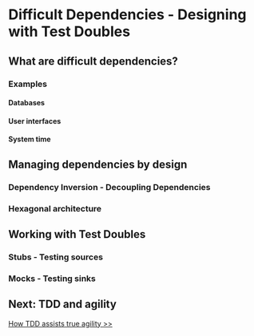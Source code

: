 # Difficult Dependencies - Designing with Test Doubles

## What are difficult dependencies?

### Examples

#### Databases

#### User interfaces

#### System time

## Managing dependencies by design

### Dependency Inversion - Decoupling Dependencies

### Hexagonal architecture

## Working with Test Doubles

### Stubs - Testing sources

### Mocks - Testing sinks

## Next: TDD and agility

[How TDD assists true agility >>](/chapter10/chapter10.md)
